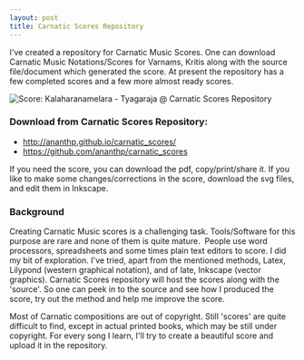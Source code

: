 ```yaml
--- 
layout: post 
title: Carnatic Scores Repository 
--- 
```


I've created a repository for Carnatic Music Scores. One can download Carnatic Music Notations/Scores for Varnams, Kritis along with the source file/document which generated the score. At present the repository has a few completed scores and a few more almost ready scores.

![Score: Kalaharanamelara - Tyagaraja @ Carnatic Scores
Repository]({{site.url}}/images/kalaharana-snippet.png "Kalaharanamelara - Tyagaraja")

### Download from Carnatic Scores Repository:

- <http://ananthp.github.io/carnatic_scores/>
- <https://github.com/ananthp/carnatic_scores>

 If you need the score, you can download the pdf, copy/print/share it.  If you like to make some changes/corrections in the score, download the svg files, and edit them in Inkscape.

### Background

Creating Carnatic Music scores is a challenging task. Tools/Software for this purpose are rare and none of them is quite mature.  People use word processors, spreadsheets and some times plain text editors to score. I did my bit of exploration. I've tried, apart from the mentioned methods, Latex, Lilypond (western graphical notation), and of late, Inkscape (vector graphics). Carnatic Scores repository will host the scores along with the 'source'. So one can peek in to the source and see how I produced the score, try out the method and help me improve the score.

Most of Carnatic compositions are out of copyright. Still 'scores' are quite difficult to find, except in actual printed books, which may be still under copyright. For every song I learn, I'll try to create a beautiful score and upload it in the repository.  

